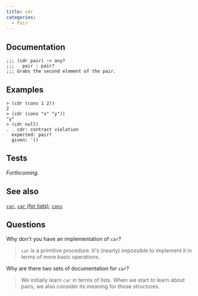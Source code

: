 ```yaml
---
title: cdr
categories: 
  - Pair
---
```


## Documentation

```
;;; (cdr pair) -> any?
;;;   pair : pair?
;;; Grabs the second element of the pair.
```

## Examples

```
> (cdr (cons 1 2))
2
> (cdr (cons "x" "y"))
"y"
> (cdr null)
. . cdr: contract violation
  expected: pair?
  given: '()
```

## Tests

_Forthcoming._

## See also

[`car`](../procs/cdr-pair),
[`car` (for lists)](../procs/cdr),
[`cons`](../procs/cons-pair)

## Questions

Why don't you have an implementation of `car`?

> `car` is a primitive procedure. It's (nearly) impossible to implement it in terms of more basic operations.

Why are there two sets of documentation for `car`?

> We initially learn `car` in terms of lists. When we start to learn about pairs, we also consider its meaning for those structures.
